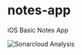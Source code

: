 # notes-app
iOS Basic Notes App 

![Sonarcloud Analysis](https://i.im.ge/2022/09/09/OpcL26.sonar-analysis.png)
